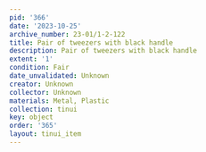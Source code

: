 ```yaml
---
pid: '366'
date: '2023-10-25'
archive_number: 23-01/1-2-122
title: Pair of tweezers with black handle
description: Pair of tweezers with black handle
extent: '1'
condition: Fair
date_unvalidated: Unknown
creator: Unknown
collector: Unknown
materials: Metal, Plastic
collection: tinui
key: object
order: '365'
layout: tinui_item
---
```

